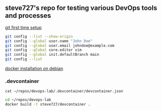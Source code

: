 ## steve727's repo for testing various DevOps tools and processes

[git first time setup](https://git-scm.com/book/en/v2/Getting-Started-First-Time-Git-Setup)
```bash
git config --list --show-origin
git config --global user.name "John Doe"
git config --global user.email johndoe@example.com
git config --global core.editor vim
git config --global init.defaultBranch main
git config --list
```
[docker installation on debian](https://docs.docker.com/engine/install/debian/)

### .devcontainer
`cat ~/repos/devops-lab/.devcontainer/devcontainer.json`

```bash
cd ~/repos/devops-lab
docker build -t steve727/devcontainer .
```
